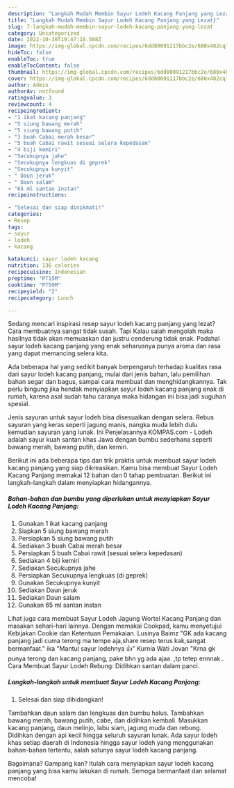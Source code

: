 ```yaml
---
description: "Langkah Mudah Membin Sayur Lodeh Kacang Panjang yang Lezat}"
title: "Langkah Mudah Membin Sayur Lodeh Kacang Panjang yang Lezat}"
slug: 7-langkah-mudah-membin-sayur-lodeh-kacang-panjang-yang-lezat
category: Uncategorized
date: 2022-10-30T19:47:18.508Z
image: https://img-global.cpcdn.com/recipes/6dd80091217bbc2e/680x482cq70/sayur-lodeh-kacang-panjang-foto-resep-utama.jpg
hideToc: false
enableToc: true
enableTocContent: false
thumbnail: https://img-global.cpcdn.com/recipes/6dd80091217bbc2e/680x482cq70/sayur-lodeh-kacang-panjang-foto-resep-utama.jpg
cover: https://img-global.cpcdn.com/recipes/6dd80091217bbc2e/680x482cq70/sayur-lodeh-kacang-panjang-foto-resep-utama.jpg
author: Admin
authorAv: notfound
ratingvalue: 3
reviewcount: 4
recipeingredient:
- "1 ikat kacang panjang"
- "5 siung bawang merah"
- "5 siung bawang putih"
- "3 buah Cabai merah besar"
- "5 buah Cabai rawit sesuai selera kepedasan"
- "4 biji kemiri"
- "Secukupnya jahe"
- "Secukupnya lengkuas di geprek"
- "Secukupnya kunyit"
- " Daun jeruk"
- " Daun salam"
- "65 ml santan instan"
recipeinstructions:

- "Selesai dan siap dinikmati!"
categories:
- Resep
tags:
- sayur
- lodeh
- kacang

katakunci: sayur lodeh kacang 
nutrition: 136 calories
recipecuisine: Indonesian
preptime: "PT15M"
cooktime: "PT59M"
recipeyield: "2"
recipecategory: Lunch

---
```



Sedang mencari inspirasi resep sayur lodeh kacang panjang yang lezat? Cara membuatnya sangat tidak susah. Tapi Kalau salah mengolah maka hasilnya tidak akan memuaskan dan justru cenderung tidak enak. Padahal sayur lodeh kacang panjang yang enak seharusnya punya aroma dan rasa yang dapat memancing selera kita.


Ada beberapa hal yang sedikit banyak berpengaruh terhadap kualitas rasa dari sayur lodeh kacang panjang, mulai dari jenis bahan, lalu pemilihan bahan segar dan bagus, sampai cara membuat dan menghidangkannya. Tak perlu bingung jika hendak menyiapkan sayur lodeh kacang panjang enak di rumah, karena asal sudah tahu caranya maka hidangan ini bisa jadi suguhan spesial.

Jenis sayuran untuk sayur lodeh bisa disesuaikan dengan selera. Rebus sayuran yang keras seperti jagung manis, nangka muda lebih dulu kemudian sayuran yang lunak. Ini Penjelasannya KOMPAS.com - Lodeh adalah sayur kuah santan khas Jawa dengan bumbu sederhana seperti bawang merah, bawang putih, dan kemiri.


Berikut ini ada beberapa tips dan trik praktis untuk membuat sayur lodeh kacang panjang yang siap dikreasikan. Kamu bisa membuat Sayur Lodeh Kacang Panjang memakai 12 bahan dan 0 tahap pembuatan. Berikut ini langkah-langkah dalam menyiapkan hidangannya.

<!--inarticleads1-->

##### Bahan-bahan dan bumbu yang diperlukan untuk menyiapkan Sayur Lodeh Kacang Panjang:

1. Gunakan 1 ikat kacang panjang
1. Siapkan 5 siung bawang merah
1. Persiapkan 5 siung bawang putih
1. Sediakan 3 buah Cabai merah besar
1. Persiapkan 5 buah Cabai rawit (sesuai selera kepedasan)
1. Sediakan 4 biji kemiri
1. Sediakan Secukupnya jahe
1. Persiapkan Secukupnya lengkuas (di geprek)
1. Gunakan Secukupnya kunyit
1. Sediakan  Daun jeruk
1. Sediakan  Daun salam
1. Gunakan 65 ml santan instan


Lihat juga cara membuat Sayur Lodeh Jagung Wortel Kacang Panjang dan masakan sehari-hari lainnya. Dengan memakai Cookpad, kamu menyetujui Kebijakan Cookie dan Ketentuan Pemakaian. Lusinya Baimz &#34;GK ada kacang panjang jadi cuma terong ma tempe aja,share resep terus kak,sangat bermanfaat.&#34; ika &#34;Mantul sayur lodehnya 👍&#34; Kurnia Wati Jovan &#34;Krna gk punya terong dan kacang panjang, pake bhn yg ada ajaa. ,tp tetep ennnak.. Cara Membuat Sayur Lodeh Rebung: Didihkan santan dalam panci. 

<!--inarticleads2-->

##### Langkah-langkah untuk membuat Sayur Lodeh Kacang Panjang:


1. Selesai dan siap dihidangkan!

Tambahkan daun salam dan lengkuas dan bumbu halus. Tambahkan bawang merah, bawang putih, cabe, dan didihkan kembali. Masukkan kacang panjang, daun melinjo, labu siam, jagung muda dan rebung. Didihkan dengan api kecil hingga seluruh sayuran lunak. Ada sayur lodeh khas setiap daerah di Indonesia hingga sayur lodeh yang menggunakan bahan-bahan tertentu, salah satunya sayur lodeh kacang panjang. 

Bagaimana? Gampang kan? Itulah cara menyiapkan sayur lodeh kacang panjang yang bisa kamu lakukan di rumah. Semoga bermanfaat dan selamat mencoba!
